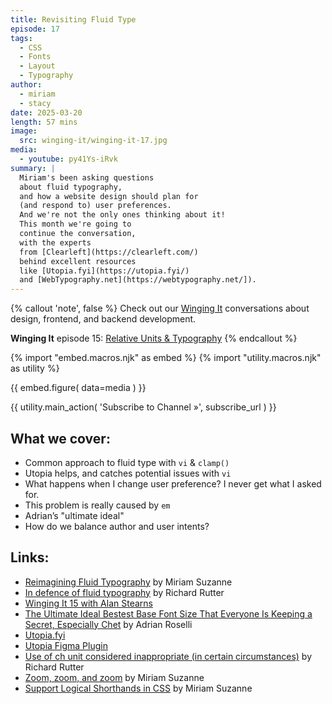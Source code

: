 ```yaml
---
title: Revisiting Fluid Type
episode: 17
tags:
  - CSS
  - Fonts
  - Layout
  - Typography
author:
  - miriam
  - stacy
date: 2025-03-20
length: 57 mins
image:
  src: winging-it/winging-it-17.jpg
media:
  - youtube: py41Ys-iRvk
summary: |
  Miriam's been asking questions
  about fluid typography,
  and how a website design should plan for
  (and respond to) user preferences.
  And we're not the only ones thinking about it!
  This month we're going to
  continue the conversation,
  with the experts
  from [Clearleft](https://clearleft.com/)
  behind excellent resources
  like [Utopia.fyi](https://utopia.fyi/)
  and [WebTypography.net](https://webtypography.net/]).
---
```


{% callout 'note', false %}
Check out our [Winging It](/wingingit/)
conversations about design, frontend,
and backend development.

**Winging It** episode 15: [Relative Units & Typography](/2025/01/24/winging-it-15/)
{% endcallout %}

{% import "embed.macros.njk" as embed %}
{% import "utility.macros.njk" as utility %}

{{ embed.figure(
  data=media
) }}

{{ utility.main_action(
  'Subscribe to Channel »',
  subscribe_url
) }}

 ## What we cover:

- Common approach to fluid type with `vi` & `clamp()`
- Utopia helps, and catches potential issues with `vi`
- What happens when I change user preference? I never get what I asked for.
- This problem is really caused by `em`
- Adrian’s "ultimate ideal"
- How do we balance author and user intents?


## Links:

- [Reimagining Fluid Typography](/2025/02/12/fluid-type/) by Miriam Suzanne
- [In defence of fluid typography](https://clagnut.com/blog/2441/) by Richard Rutter
- [Winging It 15 with Alan Stearns](/2025/01/24/winging-it-15/)
- [The Ultimate Ideal Bestest Base Font Size That Everyone Is Keeping a Secret, Especially Chet](https://adrianroselli.com/2024/03/the-ultimate-ideal-bestest-base-font-size-that-everyone-is-keeping-a-secret-especially-chet.html) by Adrian Roselli
- [Utopia.fyi](https://utopia.fyi/)
- [Utopia Figma Plugin](https://www.figma.com/community/plugin/951884648789524000/utopia-fluid-type-space-calculator)
- [Use of ch unit considered inappropriate (in certain circumstances)](https://clagnut.com/blog/2432/) by Richard Rutter
- [Zoom, zoom, and zoom](/2024/07/09/zoomies/) by Miriam Suzanne
- [Support Logical Shorthands in CSS](/2025/03/20/logical-shorthand/) by Miriam Suzanne
